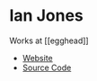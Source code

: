 # Ian Jones

Works at [[egghead]]

- [Website](ianjones.us)
- [Source Code](https://github.com/theianjones/blog)
